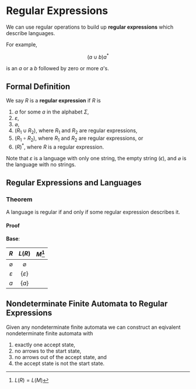 # Regular Expressions

We can use regular operations to build up **regular expressions** which describe languages.

For example,

$$
  (a \cup b)a^*
$$

is an $a$ or a $b$ followed by zero or more $a$'s.

## Formal Definition

We say $R$ is a **regular expression** if $R$ is

1. $a$ for some $a$ in the alphabet $\Sigma$,
2. $\varepsilon$,
3. $\varnothing$,
4. $(R_1 \cup R_2)$, where $R_1$ and $R_2$ are regular expressions,
5. $(R_1 \circ R_2)$, where $R_1$ and $R_2$ are regular expressions, or
6. $(R)^*$, where $R$ is a regular expression.

Note that $\varepsilon$ is a language with only one string, the empty string ($\epsilon$), and $\varnothing$ is the language with no strings.

## Regular Expressions and Languages

### Theorem

A language is regular if and only if some regular expression describes it.

#### Proof

**Base**: 

$R$ | $L(R)$ | $M$[^1]
:-:|:-:|:-:
$\varnothing$ | $\varnothing$ | ![]()
$\varepsilon$ | $\{\varepsilon\}$ | ![]()
$a$ | $\{a\}$ | ![]()

[^1]: $L(R) = L(M)$

## Nondeterminate Finite Automata to Regular Expressions


Given any nondeterminate finite automata we can construct an eqivalent nondeterminate finite automata with

1. exactly one accept state,
2. no arrows to the start state,
3. no arrows out of the accept state, and
4. the accept state is not the start state.
